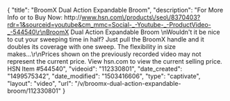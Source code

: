 {
    "title": "BroomX Dual Action Expandable Broom",
    "description": "For More Info or to Buy Now: http:\/\/www.hsn.com\/products\/seo\/8370403?rdr=1&sourceid=youtube&cm_mmc=Social-_-Youtube-_-ProductVideo-_-544540\r\nBroomX Dual Action Expandable Broom \nWouldn't it be nice to cut your sweeping time in half? Just pull the BroomX handle and it doubles its coverage with one sweep. The flexibility in size makes...\r\nPrices shown on the previously recorded video may not represent the current price.  View hsn.com to view the current selling price. HSN Item #544540",
    "videoid": "112330801",
    "date_created": "1499575342",
    "date_modified": "1503416606",
    "type": "captivate",
    "layout": "video",
    "url": "\/v\/broomx-dual-action-expandable-broom\/112330801"
}